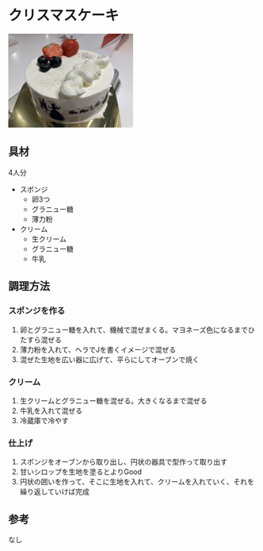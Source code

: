 # クリスマスケーキ

<img src="../images/クリスマスケーキ.jpg" width="50%" alt="クリスマスケーキ" />

## 具材

4人分

- スポンジ
  - 卵3つ
  - グラニュー糖
  - 薄力粉
- クリーム
  - 生クリーム
  - グラニュー糖
  - 牛乳

## 調理方法

### スポンジを作る

1. 卵とグラニュー糖を入れて、機械で混ぜまくる。マヨネーズ色になるまでひたすら混ぜる
2. 薄力粉を入れて、ヘラでJを書くイメージで混ぜる
3. 混ぜた生地を広い器に広げて、平らにしてオーブンで焼く

### クリーム

1. 生クリームとグラニュー糖を混ぜる。大きくなるまで混ぜる
2. 牛乳を入れて混ぜる
3. 冷蔵庫で冷やす

### 仕上げ

1. スポンジをオーブンから取り出し、円状の器具で型作って取り出す
2. 甘いシロップを生地を塗るとよりGood
3. 円状の囲いを作って、そこに生地を入れて、クリームを入れていく、それを繰り返していけば完成

## 参考

なし
